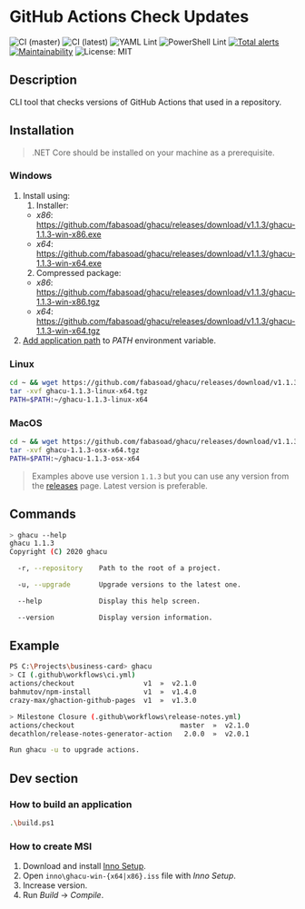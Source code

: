 # GitHub Actions Check Updates
![CI (master)](https://github.com/fabasoad/ghacu/workflows/CI%20(master)/badge.svg) ![CI (latest)](https://github.com/fabasoad/ghacu/workflows/CI%20(latest)/badge.svg) ![YAML Lint](https://github.com/fabasoad/ghacu/workflows/YAML%20Lint/badge.svg) ![PowerShell Lint](https://github.com/fabasoad/ghacu/workflows/PowerShell%20Lint/badge.svg) [![Total alerts](https://img.shields.io/lgtm/alerts/g/fabasoad/ghacu.svg?logo=lgtm&logoWidth=18)](https://lgtm.com/projects/g/fabasoad/ghacu/alerts/) [![Maintainability](https://api.codeclimate.com/v1/badges/261a8a73037043dfde09/maintainability)](https://codeclimate.com/github/fabasoad/ghacu/maintainability) ![License: MIT](https://img.shields.io/github/license/fabasoad/ghacu)
## Description
CLI tool that checks versions of GitHub Actions that used in a repository.
## Installation
> .NET Core should be installed on your machine as a prerequisite.
### Windows
1. Install using:
    1. Installer:
    * _x86_: https://github.com/fabasoad/ghacu/releases/download/v1.1.3/ghacu-1.1.3-win-x86.exe
    * _x64_: https://github.com/fabasoad/ghacu/releases/download/v1.1.3/ghacu-1.1.3-win-x64.exe
    2. Compressed package:
    * _x86_: https://github.com/fabasoad/ghacu/releases/download/v1.1.3/ghacu-1.1.3-win-x86.tgz
    * _x64_: https://github.com/fabasoad/ghacu/releases/download/v1.1.3/ghacu-1.1.3-win-x64.tgz
2. [Add application path](https://stackoverflow.com/questions/44272416/how-to-add-a-folder-to-path-environment-variable-in-windows-10-with-screensho) to _PATH_ environment variable.
### Linux
```bash
cd ~ && wget https://github.com/fabasoad/ghacu/releases/download/v1.1.3/ghacu-1.1.3-linux-x64.tgz
tar -xvf ghacu-1.1.3-linux-x64.tgz
PATH=$PATH:~/ghacu-1.1.3-linux-x64
```
### MacOS
```bash
cd ~ && wget https://github.com/fabasoad/ghacu/releases/download/v1.1.3/ghacu-1.1.3-osx-x64.tgz
tar -xvf ghacu-1.1.3-osx-x64.tgz
PATH=$PATH:~/ghacu-1.1.3-osx-x64
```
> Examples above use version `1.1.3` but you can use any version from the [releases](https://github.com/fabasoad/ghacu/releases) page. Latest version is preferable.
## Commands
```bash
> ghacu --help
ghacu 1.1.3
Copyright (C) 2020 ghacu

  -r, --repository    Path to the root of a project.

  -u, --upgrade       Upgrade versions to the latest one.

  --help              Display this help screen.

  --version           Display version information.
```
## Example
```bash
PS C:\Projects\business-card> ghacu
> CI (.github\workflows\ci.yml)
actions/checkout                 v1  »  v2.1.0
bahmutov/npm-install             v1  »  v1.4.0
crazy-max/ghaction-github-pages  v1  »  v1.3.0

> Milestone Closure (.github\workflows\release-notes.yml)
actions/checkout                          master  »  v2.1.0
decathlon/release-notes-generator-action   2.0.0  »  v2.0.1

Run ghacu -u to upgrade actions.
```
## Dev section
### How to build an application
```bash
.\build.ps1
```
### How to create MSI
1. Download and install [Inno Setup](https://jrsoftware.org/isinfo.php).
2. Open `inno\ghacu-win-{x64|x86}.iss` file with _Inno Setup_.
3. Increase version.
4. Run _Build_ -> _Compile_.